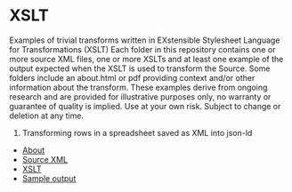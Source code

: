 # XSLT
Examples of trivial transforms written in EXstensible Stylesheet Language for Transformations (XSLT)
Each folder in this repository contains one or more source XML files, one or more XSLTs and at least one example of the output expected when the XSLT is used to transform the Source. Some folders include an about.html or pdf providing context and/or other information about the transform.  These examples derive from ongoing research and are provided for illustrative purposes only, no warranty or guarantee of quality is implied. Use at your own risk. Subject to change or deletion at any time.

1. Transforming rows in a spreadsheet saved as XML into json-ld
* [About](https://tcole3.github.io/XSLT/spreadsheet2jsonld/about.html)
* [Source XML](https://tcole3.github.io/XSLT/spreadsheet2jsonld/KolbProustSubset.xml)
* [XSLT](https://tcole3.github.io/XSLT/spreadsheet2jsonld/MakeNameGraphs.xsl)
* [Sample output](https://tcole3.github.io/XSLT/spreadsheet2jsonld/NameGraphs/adam7.jsonld)

